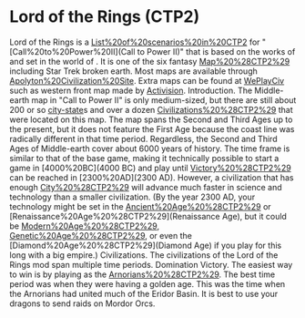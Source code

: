 # Lord of the Rings (CTP2)

Lord of the Rings is a [List%20of%20scenarios%20in%20CTP2](scenario) for "[Call%20to%20Power%20II](Call to Power II)" that is based on the works of and set in the world of . It is one of the six fantasy [Map%20%28CTP2%29](maps) including Star Trek broken earth. Most maps are available through [Apolyton%20Civilization%20Site](Apolyton). Extra maps can be found at [WePlayCiv](WePlayCiv) such as western front map made by [Activision](Activision).
Introduction.
The Middle-earth map in "Call to Power II" is only medium-sized, but there are still about 200 or so [city-state](city-state)s and over a dozen [Civilizations%20%28CTP2%29](civilizations) that were located on this map. The map spans the Second and Third Ages up to the present, but it does not feature the First Age because the coast line was radically different in that time period. Regardless, the Second and Third Ages of Middle-earth cover about 6000 years of history. The time frame is similar to that of the base game, making it technically possible to start a game in [4000%20BC](4000 BC) and play until [Victory%20%28CTP2%29](victory) can be reached in [2300%20AD](2300 AD). However, a civilization that has enough [City%20%28CTP2%29](cities) will advance much faster in science and technology than a smaller civilization. (By the year 2300 AD, your technology might be set in the [Ancient%20Age%20%28CTP2%29](Ancient) or [Renaissance%20Age%20%28CTP2%29](Renaissance Age), but it could be [Modern%20Age%20%28CTP2%29](Modern), [Genetic%20Age%20%28CTP2%29](Genetic), or even the [Diamond%20Age%20%28CTP2%29](Diamond Age) if you play for this long with a big empire.)
Civilizations.
The civilizations of the Lord of the Rings mod span multiple time periods.
Domination Victory.
The easiest way to win is by playing as the [Arnorians%20%28CTP2%29](Arnorians). The best time period was when they were having a golden age. This was the time when the Arnorians had united much of the Eridor Basin. It is best to use your dragons to send raids on Mordor Orcs.